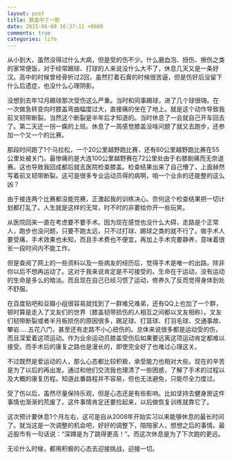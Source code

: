 ```yaml
---
layout: post
title: 膝盖中了一箭
date: 2015-06-08 16:37:11 +0800
comments: true
categories: life
---
```


从小到大，虽然没得过什么大病，但是受的伤不少。什么磨血泡、扭伤、擦伤之类的家常便饭，对于经常踢球、打球的人来说没什么大不了，休息几天又是一条好汉。高中的时候曾经骨折过2回，虽然打着石膏的时候很苦逼，但是伤好后没留下什么后遗症，也没什么心理阴影。

<!-- more -->

没想到去年12月踢球那次受伤这么严重。当时和同事踢球，进了几个球很嗨。在一次做急转变向时膝盖弯曲幅度过大，直接痛的坐在了地上。就是这个动作导致我前叉韧带断裂。当然这个断裂是半年后才知道的。当时休息了一会就自己开车回去了。第二天还一拐一瘸的上班。休息了一周感觉膝盖没啥问题了就又去跑步，还参加一个又一个的比赛。

那段时间跑了1个马拉松，一个20公里越野跑比赛，还有60公里越野跑比赛在55公里处被关门。最惨痛的是大连100公里越野赛在72公里处由于右膝剧痛而无奈退赛。这也导致我回成都后就去医院检查膝盖。检查结果出来了自己懵了，上面赫然写着前叉韧带断裂。这可是很多专业运动员得的病啊，咱一个业余的还能整的这么凶？

由于接连两个比赛都没能完赛，正激起我的训练决心。奈何这个检查结果把一切计划都打乱了。人生就是这样的无常，时不时的非要给你开一些玩笑。

从医院回来一直在考虑要不要手术。因为现在感觉也没什么大碍，走路是个正常人，跑步也没问题，只要不跑太远，只不过打球、踢球之类的就不行了。做手术人要受痛，手术效果也未知，而且手术费也不便宜，再加上手术完要静养，意味着很长一段时间内不能工作。

但是查阅了网上的一些资料以及一些病友的经历后，觉得手术是唯一的出路。除非你以后不想再运动了。这对于我来说肯定是不可接受的。生命在于运动，没有运动的生命是多么的暗淡。而且现在自己已经习惯了运动，修养久了反而觉得身体到处不舒服。

在百度贴吧和豆瓣小组很容易就找到了一群难兄难弟，还有QQ上也加了一个群，顿时算是走入了叉友们的世界（膝盖韧带损伤的人相互之间都以叉友相称）。叉友们韧带断裂或者半月板损伤的原因很多，踢足球、打篮球、打羽毛球、交通事故、攀岩.....五花八门，甚至还有走路不小心扭伤的。总体来说很多都是运动受的伤，而且深爱着这项运动。作为业余运动员膝盖受伤后如果要远离这项运动肯定都难以接受。而手术后的康复之路也是漫长的，即使完全好了也难过心理这关。

不过既然是爱运动的人，那么心态都比较积极，承受能力也相对大些。现在的辛苦是为了以后的再出发。通过和他们交流我也理清了一些困惑，了解了手术的过程以及大概的康复历程。知道此番路程并不容易，但也无法避免，只能尽全力度过。

受了伤以后，虽然尽量保持乐观，但是心态还是有些影响。比如坚持去健身房这件事情也渐渐的荒废了。这件事情肯定还要捡起来，以后做恢复训练就靠它了。

这次预计要休息1个月左右，这可是自从2008年开始实习以来能够休息的最长时间了。就当这是一次调整的机会吧，好好的调整下，陪陪家人，想想之后的事情。最近股市有一句话说：“深蹲是为了跳得更高！”。而这次休息是为了下次跑的更远。

无论什么时候，都用积极的心态去迎接挑战，迎接一切。



